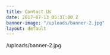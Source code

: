 ```yaml
---
title: Contact Us
date: 2017-07-13 05:37:00 Z
banner-image: "/uploads/banner-2.jpg"
layout: default
---
```


/uploads/banner-2.jpg